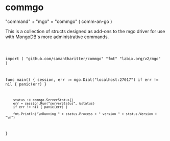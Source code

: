 commgo
======

"command" + "mgo" = "commgo" ( comm-an-go )

This is a collection of structs designed as add-ons to the mgo driver for use with MongoDB's more administrative commands.

<code>

import (
       "github.com/samantharitter/commgo"
       "fmt"
       "labix.org/v2/mgo"
)

func main() {
        session, err := mgo.Dial("localhost:27017")
        if err != nil { panic(err) }

        status := commgo.ServerStatus{}
        err = session.Run("serverStatus", &status)
        if err != nil { panic(err) }

        fmt.Println("\nRunning " + status.Process + " version " + status.Version + "\n")

}

</code>
